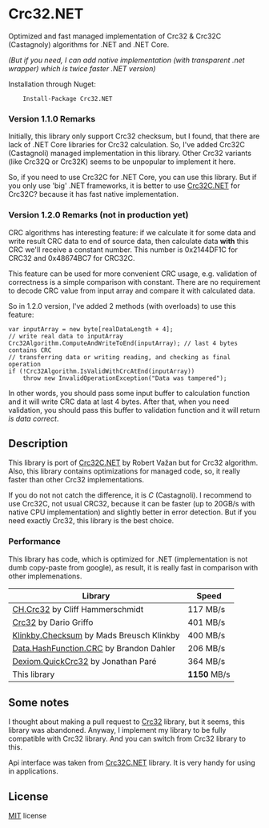 ﻿# Crc32.NET

Optimized and fast managed implementation of Crc32 & Crc32C (Castagnoly) algorithms for .NET and .NET Core. 

*(But if you need, I can add native implementation (with transparent .net wrapper) which is twice faster .NET version)*

Installation through Nuget:

```
	Install-Package Crc32.NET
```

### Version 1.1.0 Remarks

Initially, this library only support Crc32 checksum, but I found, that there are lack of .NET Core libraries for Crc32 calculation. So, I've added Crc32C (Castagnoli) managed implementation in this library. Other Crc32 variants (like Crc32Q or Crc32K) seems to be unpopular to implement it here.

So, if you need to use Crc32C for .NET Core, you can use this library. But if you only use 'big' .NET frameworks, it is better to use [Crc32C.NET](https://crc32c.angeloflogic.com/) for Crc32C? because it has fast native implementation. 

### Version 1.2.0 Remarks (not in production yet)

CRC algorithms has interesting feature: if we calculate it for some data and write result CRC data to end of source data, then calculate data **with** this CRC we'll receive a constant number.
This number is 0x2144DF1C for CRC32 and 0x48674BC7 for CRC32C.

This feature can be used for more convenient CRC usage, e.g. validation of correctness is a simple comparison with constant. There are no requirement to decode CRC value from input array and compare it with calculated data.

So in 1.2.0 version, I've added 2 methods (with overloads) to use this feature:

```
var inputArray = new byte[realDataLength + 4];
// write real data to inputArray
Crc32Algorithm.ComputeAndWriteToEnd(inputArray); // last 4 bytes contains CRC
// transferring data or writing reading, and checking as final operation
if (!Crc32Algorithm.IsValidWithCrcAtEnd(inputArray))
	throw new InvalidOperationException("Data was tampered");

```

In other words, you should pass some input buffer to calculation function and it will write CRC data at last 4 bytes. After that, when you need validation, you should pass this buffer to validation function and it will return _is data correct_.
 

## Description

This library is port of [Crc32C.NET](https://crc32c.angeloflogic.com/) by Robert Važan but for Crc32 algorithm. Also, this library contains optimizations for managed code, so, it really faster than other Crc32 implementations. 

If you do not not catch the difference, it is *C* (Castagnoli). I recommend to use Crc32C, not usual CRC32, because it can be faster (up to 20GB/s with native CPU implementation) and slightly better in error detection. But if you need exactly Crc32, this library is the best choice.

### Performance

This library has code, which is optimized for .NET (implementation is not dumb copy-paste from google), as result, it is really fast in comparison with other implemenations. 

Library | Speed
--------|-------
[CH.Crc32](https://github.com/tanglebones/ch-crc32) by Cliff Hammerschmidt | 117 MB/s
[Crc32](https://github.com/dariogriffo/Crc32) by Dario Griffo | 401 MB/s
[Klinkby.Checksum](https://github.com/klinkby/klinkby.checksum) by Mads Breusch Klinkby | 400 MB/s
[Data.HashFunction.CRC](https://github.com/brandondahler/Data.HashFunction/) by Brandon Dahler | 206 MB/s
[Dexiom.QuickCrc32](https://github.com/Dexiom/Dexiom.QuickCrc32/) by Jonathan Paré | 364 MB/s
This library | **1150** MB/s

## Some notes

I thought about making a pull request to [Crc32](https://github.com/dariogriffo/Crc32) library, but it seems, this library was abandoned. Anyway, I implement my library to be fully compatible with Crc32 library. And you can switch from Crc32 library to this.

Api interface was taken from [Crc32C.NET](https://crc32c.angeloflogic.com/) library. It is very handy for using in applications.

## License

[MIT](https://github.com/force-net/Crc32.NET/blob/develop/LICENSE) license
